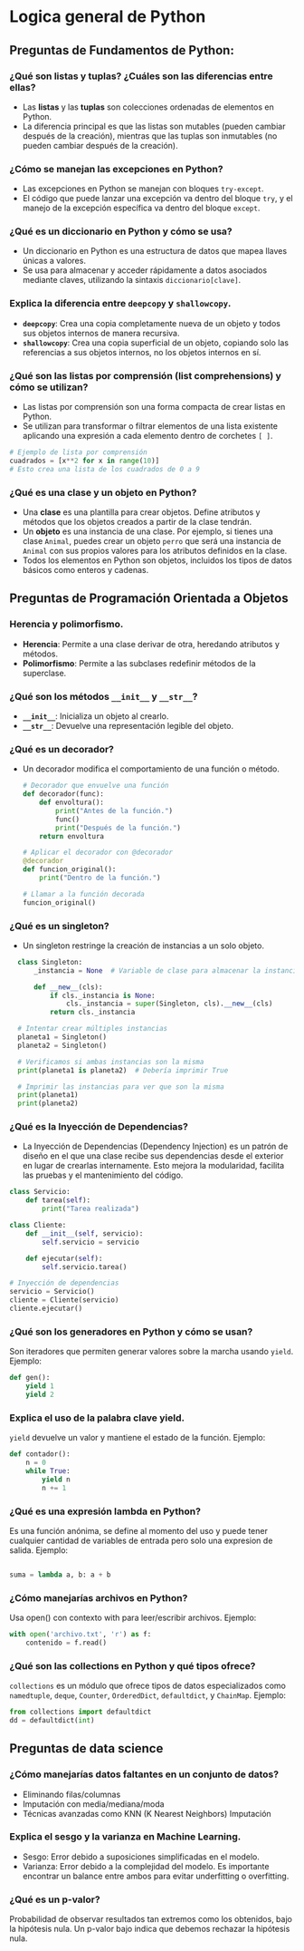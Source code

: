 # Logica general de Python

## Preguntas de Fundamentos de Python:

### **¿Qué son listas y tuplas? ¿Cuáles son las diferencias entre ellas?**

- Las **listas** y las **tuplas** son colecciones ordenadas de elementos en Python.
- La diferencia principal es que las listas son mutables (pueden cambiar después de la creación), mientras que las tuplas son inmutables (no pueden cambiar después de la creación).

### **¿Cómo se manejan las excepciones en Python?**

- Las excepciones en Python se manejan con bloques `try-except`.
- El código que puede lanzar una excepción va dentro del bloque `try`, y el manejo de la excepción específica va dentro del bloque `except`.

### **¿Qué es un diccionario en Python y cómo se usa?**

- Un diccionario en Python es una estructura de datos que mapea llaves únicas a valores.
- Se usa para almacenar y acceder rápidamente a datos asociados mediante claves, utilizando la sintaxis `diccionario[clave]`.

### **Explica la diferencia entre `deepcopy` y `shallowcopy`.**

- **`deepcopy`**: Crea una copia completamente nueva de un objeto y todos sus objetos internos de manera recursiva.
- **`shallowcopy`**: Crea una copia superficial de un objeto, copiando solo las referencias a sus objetos internos, no los objetos internos en sí.

### **¿Qué son las listas por comprensión (list comprehensions) y cómo se utilizan?**

- Las listas por comprensión son una forma compacta de crear listas en Python.
- Se utilizan para transformar o filtrar elementos de una lista existente aplicando una expresión a cada elemento dentro de corchetes `[ ]`.

```python
# Ejemplo de lista por comprensión
cuadrados = [x**2 for x in range(10)]
# Esto crea una lista de los cuadrados de 0 a 9
```

### **¿Qué es una clase y un objeto en Python?**

- Una **clase** es una plantilla para crear objetos. Define atributos y métodos que los objetos creados a partir de la clase tendrán.
- Un **objeto** es una instancia de una clase. Por ejemplo, si tienes una clase `Animal`, puedes crear un objeto `perro` que será una instancia de `Animal` con sus propios valores para los atributos definidos en la clase.
- Todos los elementos en Python son objetos, incluidos los tipos de datos básicos como enteros y cadenas.

## Preguntas de Programación Orientada a Objetos

### **Herencia y polimorfismo.**
- **Herencia**: Permite a una clase derivar de otra, heredando atributos y métodos.
- **Polimorfismo**: Permite a las subclases redefinir métodos de la superclase.

### **¿Qué son los métodos `__init__` y `__str__`?**
- **`__init__`**: Inicializa un objeto al crearlo.
- **`__str__`**: Devuelve una representación legible del objeto.

### **¿Qué es un decorador?**

- Un decorador modifica el comportamiento de una función o método.

  ```python
  # Decorador que envuelve una función
  def decorador(func):
      def envoltura():
          print("Antes de la función.")
          func()
          print("Después de la función.")
      return envoltura

  # Aplicar el decorador con @decorador
  @decorador
  def funcion_original():
      print("Dentro de la función.")

  # Llamar a la función decorada
  funcion_original()

  ```
### **¿Qué es un singleton?**
- Un singleton restringe la creación de instancias a un solo objeto.

```python
  class Singleton:
      _instancia = None  # Variable de clase para almacenar la instancia única

      def __new__(cls):
          if cls._instancia is None:
              cls._instancia = super(Singleton, cls).__new__(cls)
          return cls._instancia

  # Intentar crear múltiples instancias
  planeta1 = Singleton()
  planeta2 = Singleton()

  # Verificamos si ambas instancias son la misma
  print(planeta1 is planeta2)  # Debería imprimir True

  # Imprimir las instancias para ver que son la misma
  print(planeta1)
  print(planeta2)

```

### ¿Qué es la Inyección de Dependencias?

- La Inyección de Dependencias (Dependency Injection) es un patrón de diseño en el que una clase recibe sus dependencias desde el exterior en lugar de crearlas internamente. Esto mejora la modularidad, facilita las pruebas y el mantenimiento del código.

```python
class Servicio:
    def tarea(self):
        print("Tarea realizada")

class Cliente:
    def __init__(self, servicio):
        self.servicio = servicio

    def ejecutar(self):
        self.servicio.tarea()

# Inyección de dependencias
servicio = Servicio()
cliente = Cliente(servicio)
cliente.ejecutar()
```

### ¿Qué son los generadores en Python y cómo se usan?
Son iteradores que permiten generar valores sobre la marcha usando `yield`.
Ejemplo:
```python
def gen():
    yield 1
    yield 2
```

### Explica el uso de la palabra clave yield.

`yield` devuelve un valor y mantiene el estado de la función.
Ejemplo:
```python
def contador():
    n = 0
    while True:
        yield n
        n += 1
```

### ¿Qué es una expresión lambda en Python?

Es una función anónima, se define al momento del uso y puede tener cualquier cantidad de variables de entrada pero solo una expresion de salida.
Ejemplo:

```python

suma = lambda a, b: a + b
```
### ¿Cómo manejarías archivos en Python?

Usa open() con contexto with para leer/escribir archivos.
Ejemplo:
```python
with open('archivo.txt', 'r') as f:
    contenido = f.read()
```

### ¿Qué son las collections en Python y qué tipos ofrece?

`collections` es un módulo que ofrece tipos de datos especializados como `namedtuple`, `deque`, `Counter`, `OrderedDict`, `defaultdict`, y `ChainMap`.
Ejemplo:

```python
from collections import defaultdict
dd = defaultdict(int)
```






## Preguntas de data science

### ¿Cómo manejarías datos faltantes en un conjunto de datos?

- Eliminando filas/columnas
- Imputación con media/mediana/moda
- Técnicas avanzadas como KNN (K Nearest Neighbors) Imputación

### Explica el sesgo y la varianza en Machine Learning.

- Sesgo: Error debido a suposiciones simplificadas en el modelo.
- Varianza: Error debido a la complejidad del modelo.
  Es importante encontrar un balance entre ambos para evitar underfitting o overfitting.

### ¿Qué es un p-valor?

Probabilidad de observar resultados tan extremos como los obtenidos, bajo la hipótesis nula. Un p-valor bajo indica que debemos rechazar la hipótesis nula.
